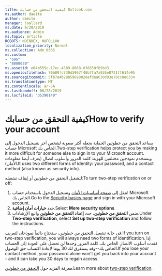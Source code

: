 ```yaml
---
title: كيفية التحقق من حسابك Outlook.com
ms.author: daeite
author: daeite
manager: joallard
ms.date: 6/20/2019
ms.audience: Admin
ms.topic: article
ROBOTS: NOINDEX, NOFOLLOW
localization_priority: Normal
ms.collection: Adm_O365
ms.custom:
- "696"
- "8000030"
ms.assetid: e64b555c-17ec-4389-8068-d36850f09bd3
ms.openlocfilehash: 70b09fc739d5967f40b7fa7a036e0721ff614e95
ms.sourcegitcommit: 5fb7a4b28859690020efdea630d03e70cc0e6334
ms.translationtype: MT
ms.contentlocale: ar-SA
ms.lasthandoff: 06/28/2019
ms.locfileid: "35390140"
---
```

# <a name="how-to-verify-your-account"></a><span data-ttu-id="7b1eb-102">كيفية التحقق من حسابك</span><span class="sxs-lookup"><span data-stu-id="7b1eb-102">How to verify your account</span></span>

<span data-ttu-id="7b1eb-103">يساعد التحقق من خطوتين الحماية بجعله أكثر صعوبة لشخص آخر بتسجيل الدخول إلى حساب Microsoft الخاص بك.</span><span class="sxs-lookup"><span data-stu-id="7b1eb-103">Two-step verification helps protect you by making it more difficult for someone else to sign in to your Microsoft account.</span></span> <span data-ttu-id="7b1eb-104">ويستخدم نموذجين مختلفين للهوية: كلمة المرور وأسلوب اتصال (يعرف أيضا معلومات الأمان).</span><span class="sxs-lookup"><span data-stu-id="7b1eb-104">It uses two different forms of identity: your password, and a contact method (also known as security info).</span></span>
  
<span data-ttu-id="7b1eb-105">لتشغيل التحقق من خطوتين أو إيقاف تشغيله:</span><span class="sxs-lookup"><span data-stu-id="7b1eb-105">To turn two-step verification on or off:</span></span>
  
1. <span data-ttu-id="7b1eb-106">انتقل إلى [صفحة أساسيات الأمان](https://go.microsoft.com/fwlink/?linkid=842325) وتسجيل الدخول باستخدام حساب Microsoft الخاص بك.</span><span class="sxs-lookup"><span data-stu-id="7b1eb-106">Go to the [Security basics page](https://go.microsoft.com/fwlink/?linkid=842325) and sign in with your Microsoft account.</span></span>
2. <span data-ttu-id="7b1eb-107">حدد **خيارات أمان إضافية**.</span><span class="sxs-lookup"><span data-stu-id="7b1eb-107">Select **More security options**.</span></span>
3. <span data-ttu-id="7b1eb-108">ضمن **التحقق من خطوتين**، حدد **إعداد التحقق من خطوتين** واتبع الإرشادات.</span><span class="sxs-lookup"><span data-stu-id="7b1eb-108">Under **Two-step verification**, select **Set up two-step verification** and follow the instructions.</span></span>

<span data-ttu-id="7b1eb-109">في حالة تشغيل التحقق من خطوتين، ستحتاج دائماً نموذجان لتعريف.</span><span class="sxs-lookup"><span data-stu-id="7b1eb-109">If you turn on two-step verification, you will always need two forms of identification.</span></span> <span data-ttu-id="7b1eb-110">إذا فقدت أسلوب الاتصال الخاص بك، كلمة المرور وحدها لن تحصل على العودة إلى الحساب الخاص بك--وقد يستغرق لك 30 يوما لإعادة اكتساب حق الوصول.</span><span class="sxs-lookup"><span data-stu-id="7b1eb-110">If you lose your contact method, your password alone won't get you back into your account - and it can take you 30 days to regain access.</span></span>
  
<span data-ttu-id="7b1eb-111">معرفة المزيد حول [التحقق من خطوتين](https://go.microsoft.com/fwlink/?linkid=872270).</span><span class="sxs-lookup"><span data-stu-id="7b1eb-111">Learn more about [two-step verification](https://go.microsoft.com/fwlink/?linkid=872270).</span></span>
  